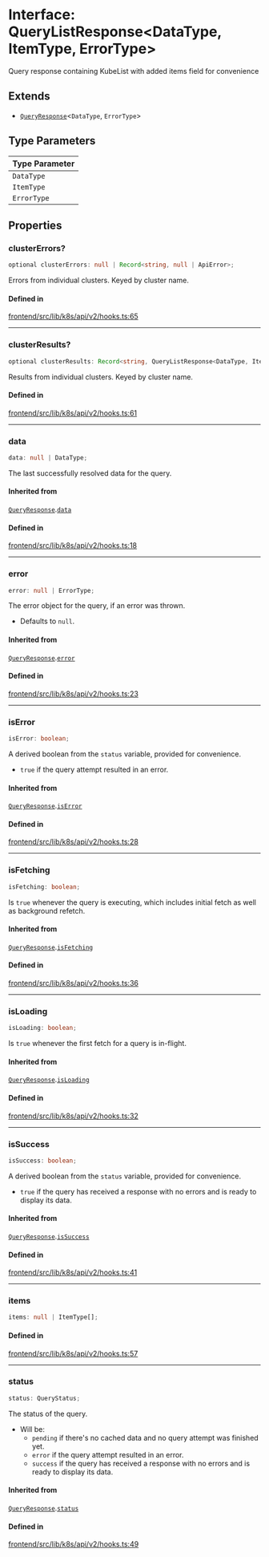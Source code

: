 # Interface: QueryListResponse\<DataType, ItemType, ErrorType\>

Query response containing KubeList with added items field for convenience

## Extends

- [`QueryResponse`](QueryResponse.md)\<`DataType`, `ErrorType`\>

## Type Parameters

| Type Parameter |
| ------ |
| `DataType` |
| `ItemType` |
| `ErrorType` |

## Properties

### clusterErrors?

```ts
optional clusterErrors: null | Record<string, null | ApiError>;
```

Errors from individual clusters. Keyed by cluster name.

#### Defined in

[frontend/src/lib/k8s/api/v2/hooks.ts:65](https://github.com/headlamp-k8s/headlamp/blob/2481a1c9f2b4a69a9320466e7a455215b14b97b0/frontend/src/lib/k8s/api/v2/hooks.ts#L65)

***

### clusterResults?

```ts
optional clusterResults: Record<string, QueryListResponse<DataType, ItemType, ErrorType>>;
```

Results from individual clusters. Keyed by cluster name.

#### Defined in

[frontend/src/lib/k8s/api/v2/hooks.ts:61](https://github.com/headlamp-k8s/headlamp/blob/2481a1c9f2b4a69a9320466e7a455215b14b97b0/frontend/src/lib/k8s/api/v2/hooks.ts#L61)

***

### data

```ts
data: null | DataType;
```

The last successfully resolved data for the query.

#### Inherited from

[`QueryResponse`](QueryResponse.md).[`data`](QueryResponse.md#data)

#### Defined in

[frontend/src/lib/k8s/api/v2/hooks.ts:18](https://github.com/headlamp-k8s/headlamp/blob/2481a1c9f2b4a69a9320466e7a455215b14b97b0/frontend/src/lib/k8s/api/v2/hooks.ts#L18)

***

### error

```ts
error: null | ErrorType;
```

The error object for the query, if an error was thrown.
- Defaults to `null`.

#### Inherited from

[`QueryResponse`](QueryResponse.md).[`error`](QueryResponse.md#error)

#### Defined in

[frontend/src/lib/k8s/api/v2/hooks.ts:23](https://github.com/headlamp-k8s/headlamp/blob/2481a1c9f2b4a69a9320466e7a455215b14b97b0/frontend/src/lib/k8s/api/v2/hooks.ts#L23)

***

### isError

```ts
isError: boolean;
```

A derived boolean from the `status` variable, provided for convenience.
- `true` if the query attempt resulted in an error.

#### Inherited from

[`QueryResponse`](QueryResponse.md).[`isError`](QueryResponse.md#iserror)

#### Defined in

[frontend/src/lib/k8s/api/v2/hooks.ts:28](https://github.com/headlamp-k8s/headlamp/blob/2481a1c9f2b4a69a9320466e7a455215b14b97b0/frontend/src/lib/k8s/api/v2/hooks.ts#L28)

***

### isFetching

```ts
isFetching: boolean;
```

Is `true` whenever the query is executing, which includes initial fetch as well as background refetch.

#### Inherited from

[`QueryResponse`](QueryResponse.md).[`isFetching`](QueryResponse.md#isfetching)

#### Defined in

[frontend/src/lib/k8s/api/v2/hooks.ts:36](https://github.com/headlamp-k8s/headlamp/blob/2481a1c9f2b4a69a9320466e7a455215b14b97b0/frontend/src/lib/k8s/api/v2/hooks.ts#L36)

***

### isLoading

```ts
isLoading: boolean;
```

Is `true` whenever the first fetch for a query is in-flight.

#### Inherited from

[`QueryResponse`](QueryResponse.md).[`isLoading`](QueryResponse.md#isloading)

#### Defined in

[frontend/src/lib/k8s/api/v2/hooks.ts:32](https://github.com/headlamp-k8s/headlamp/blob/2481a1c9f2b4a69a9320466e7a455215b14b97b0/frontend/src/lib/k8s/api/v2/hooks.ts#L32)

***

### isSuccess

```ts
isSuccess: boolean;
```

A derived boolean from the `status` variable, provided for convenience.
- `true` if the query has received a response with no errors and is ready to display its data.

#### Inherited from

[`QueryResponse`](QueryResponse.md).[`isSuccess`](QueryResponse.md#issuccess)

#### Defined in

[frontend/src/lib/k8s/api/v2/hooks.ts:41](https://github.com/headlamp-k8s/headlamp/blob/2481a1c9f2b4a69a9320466e7a455215b14b97b0/frontend/src/lib/k8s/api/v2/hooks.ts#L41)

***

### items

```ts
items: null | ItemType[];
```

#### Defined in

[frontend/src/lib/k8s/api/v2/hooks.ts:57](https://github.com/headlamp-k8s/headlamp/blob/2481a1c9f2b4a69a9320466e7a455215b14b97b0/frontend/src/lib/k8s/api/v2/hooks.ts#L57)

***

### status

```ts
status: QueryStatus;
```

The status of the query.
- Will be:
  - `pending` if there's no cached data and no query attempt was finished yet.
  - `error` if the query attempt resulted in an error.
  - `success` if the query has received a response with no errors and is ready to display its data.

#### Inherited from

[`QueryResponse`](QueryResponse.md).[`status`](QueryResponse.md#status)

#### Defined in

[frontend/src/lib/k8s/api/v2/hooks.ts:49](https://github.com/headlamp-k8s/headlamp/blob/2481a1c9f2b4a69a9320466e7a455215b14b97b0/frontend/src/lib/k8s/api/v2/hooks.ts#L49)
